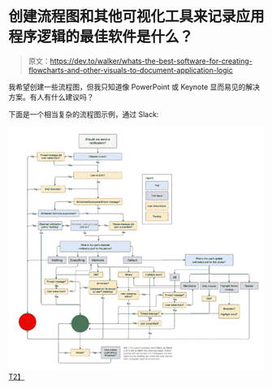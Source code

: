 # 创建流程图和其他可视化工具来记录应用程序逻辑的最佳软件是什么？

> 原文：<https://dev.to/walker/whats-the-best-software-for-creating-flowcharts-and-other-visuals-to-document-application-logic>

我希望创建一些流程图，但我只知道像 PowerPoint 或 Keynote 显而易见的解决方案。有人有什么建议吗？

下面是一个相当复杂的流程图示例，通过 Slack:

[![](img/3e31f46ac30bd0787abdd03e76d52ac6.png)T2】](https://res.cloudinary.com/practicaldev/image/fetch/s--v2_IFj6---/c_limit%2Cf_auto%2Cfl_progressive%2Cq_auto%2Cw_880/https://pbs.twimg.com/media/C6A7smLUsAAzJeS.jpg)